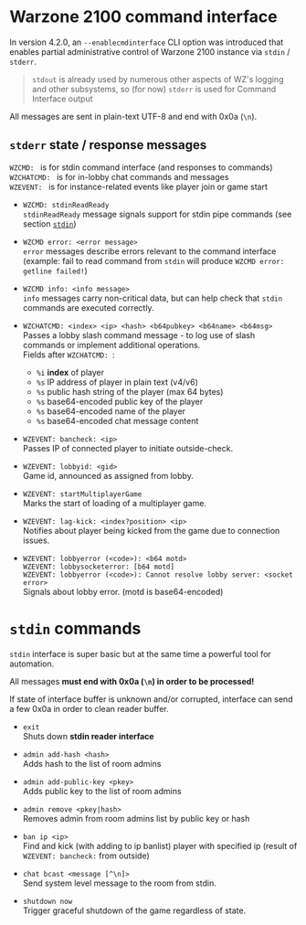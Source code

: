 # Warzone 2100 command interface

In version 4.2.0, an `--enablecmdinterface` CLI option was introduced that enables
partial administrative control of Warzone 2100 instance via `stdin` / `stderr`.

> `stdout` is already used by numerous other aspects of WZ's logging and other subsystems, so (for now) `stderr` is used for Command Interface output

All messages are sent in plain-text UTF-8 and end with 0x0a (`\n`).

## `stderr` state / response messages

`WZCMD: ` is for stdin command interface (and responses to commands)\
`WZCHATCMD: ` is for in-lobby chat commands and messages\
`WZEVENT: ` is for instance-related events like player join or game start

* `WZCMD: stdinReadReady`\
	`stdinReadReady` message signals support for stdin pipe commands
	(see section [`stdin`](#stdin-commands))

* `WZCMD error: <error message>`\
	`error` messages describe errors relevant to the command interface\
	(example: fail to read command from `stdin` will produce `WZCMD error: getline failed!`)

* `WZCMD info: <info message>`\
	`info` messages carry non-critical data, but can help check that
	`stdin` commands are executed correctly.

* `WZCHATCMD: <index> <ip> <hash> <b64pubkey> <b64name> <b64msg>`\
	Passes a lobby slash command message - to log use of slash commands or implement additional operations.\
	Fields after `WZCHATCMD: `:
	- `%i` **index** of player
	- `%s` IP address of player in plain text (v4/v6)
	- `%s` public hash string of the player (max 64 bytes)
	- `%s` base64-encoded public key of the player
	- `%s` base64-encoded name of the player
	- `%s` base64-encoded chat message content

* `WZEVENT: bancheck: <ip>`\
	Passes IP of connected player to initiate outside-check.

* `WZEVENT: lobbyid: <gid>`\
	Game id, announced as assigned from lobby.

* `WZEVENT: startMultiplayerGame`\
	Marks the start of loading of a multiplayer game.

* `WZEVENT: lag-kick: <index?position> <ip>`\
	Notifies about player being kicked from the game due to connection issues.

* `WZEVENT: lobbyerror (<code>): <b64 motd>`\
  `WZEVENT: lobbysocketerror: [b64 motd]`\
  `WZEVENT: lobbyerror (<code>): Cannot resolve lobby server: <socket error>`\
	Signals about lobby error. (motd is base64-encoded)

# `stdin` commands

`stdin` interface is super basic but at the same time a powerful tool for automation.

All messages **must end with 0x0a (`\n`) in order to be processed!**

If state of interface buffer is unknown and/or corrupted, interface can send a few 0x0a in order to clean reader buffer.

* `exit`\
	Shuts down **stdin reader interface**

* `admin add-hash <hash>`\
	Adds hash to the list of room admins

* `admin add-public-key <pkey>`\
	Adds public key to the list of room admins

* `admin remove <pkey|hash>`\
	Removes admin from room admins list by public key or hash

* `ban ip <ip>`\
	Find and kick (with adding to ip banlist) player with specified ip
	(result of `WZEVENT: bancheck:` from outside)

* `chat bcast <message [^\n]>`\
	Send system level message to the room from stdin.

* `shutdown now`\
	Trigger graceful shutdown of the game regardless of state.

